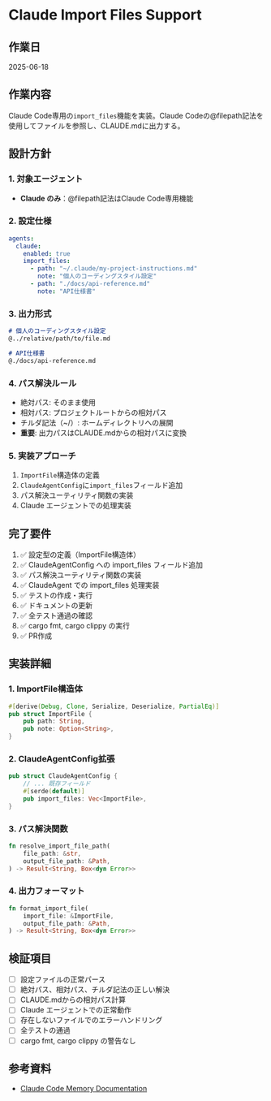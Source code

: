 # Claude Import Files Support

## 作業日
2025-06-18

## 作業内容
Claude Code専用の`import_files`機能を実装。Claude Codeの@filepath記法を使用してファイルを参照し、CLAUDE.mdに出力する。

## 設計方針

### 1. 対象エージェント
- **Claude のみ**：@filepath記法はClaude Code専用機能

### 2. 設定仕様
```yaml
agents:
  claude:
    enabled: true
    import_files:
      - path: "~/.claude/my-project-instructions.md"
        note: "個人のコーディングスタイル設定"
      - path: "./docs/api-reference.md"
        note: "API仕様書"
```

### 3. 出力形式
```markdown
# 個人のコーディングスタイル設定
@../relative/path/to/file.md

# API仕様書
@./docs/api-reference.md
```

### 4. パス解決ルール
- 絶対パス: そのまま使用
- 相対パス: プロジェクトルートからの相対パス
- チルダ記法（~/）: ホームディレクトリへの展開
- **重要**: 出力パスはCLAUDE.mdからの相対パスに変換

### 5. 実装アプローチ
1. `ImportFile`構造体の定義
2. `ClaudeAgentConfig`に`import_files`フィールド追加
3. パス解決ユーティリティ関数の実装
4. Claude エージェントでの処理実装

## 完了要件
1. ✅ 設定型の定義（ImportFile構造体）
2. ✅ ClaudeAgentConfig への import_files フィールド追加
3. ✅ パス解決ユーティリティ関数の実装
4. ✅ ClaudeAgent での import_files 処理実装
5. ✅ テストの作成・実行
6. ✅ ドキュメントの更新
7. ✅ 全テスト通過の確認
8. ✅ cargo fmt, cargo clippy の実行
9. ✅ PR作成

## 実装詳細

### 1. ImportFile構造体
```rust
#[derive(Debug, Clone, Serialize, Deserialize, PartialEq)]
pub struct ImportFile {
    pub path: String,
    pub note: Option<String>,
}
```

### 2. ClaudeAgentConfig拡張
```rust
pub struct ClaudeAgentConfig {
    // ... 既存フィールド
    #[serde(default)]
    pub import_files: Vec<ImportFile>,
}
```

### 3. パス解決関数
```rust
fn resolve_import_file_path(
    file_path: &str,
    output_file_path: &Path,
) -> Result<String, Box<dyn Error>>
```

### 4. 出力フォーマット
```rust
fn format_import_file(
    import_file: &ImportFile,
    output_file_path: &Path,
) -> Result<String, Box<dyn Error>>
```

## 検証項目
- [ ] 設定ファイルの正常パース
- [ ] 絶対パス、相対パス、チルダ記法の正しい解決
- [ ] CLAUDE.mdからの相対パス計算
- [ ] Claude エージェントでの正常動作
- [ ] 存在しないファイルでのエラーハンドリング
- [ ] 全テストの通過
- [ ] cargo fmt, cargo clippy の警告なし

## 参考資料
- [Claude Code Memory Documentation](https://docs.anthropic.com/ja/docs/claude-code/memory#claude-md%E3%81%AE%E3%82%A4%E3%83%B3%E3%83%9D%E3%83%BC%E3%83%88)
